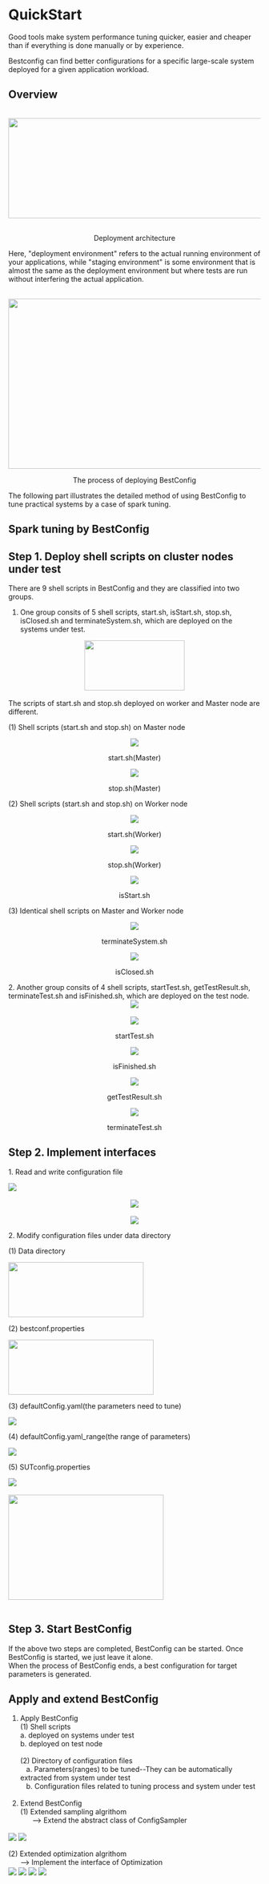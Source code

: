 QuickStart
======================

Good tools make system performance tuning quicker, easier and cheaper than if everything is done manually or by experience.

Bestconfig can find better configurations for a specific large-scale system deployed for a given application workload.

Overview
-----------------------

<div align=center>
    <br />
    <img src="https://github.com/zhuyuqing/bestconf/blob/master/doc/pics/BestConfig.png" width = "600" height = "200" align=center />
    <p align=center>Deployment architecture </p>
</div>

Here, "deployment environment" refers to the actual running environment of your applications, while "staging environment" is some environment that is almost the same as the deployment environment but where tests are run without interfering the actual application.

<div align=center>
    <br />
    <img src="https://github.com/zhuyuqing/bestconf/blob/master/doc/pics/deploy_process1.jpg" width = "600" height = "340" align=center />
</div>
<div>
<p align=center>The process of deploying BestConfig </p>
</div>

The following part illustrates the detailed method of using BestConfig to tune practical systems by a case of spark tuning.

Spark tuning by BestConfig
--------------------------
Step 1. Deploy shell scripts on cluster nodes under test
-------------
There are 9 shell scripts in BestConfig and they are classified into two groups.<br />
1. One group consits of 5 shell scripts, start.sh, isStart.sh, stop.sh, isClosed.sh and terminateSystem.sh, which are deployed on the      systems under test. <br />
  <div align=center>
    <img src="https://github.com/zhuyuqing/bestconf/blob/master/doc/pics/shells-tune.jpg" width = "200" height = "100" align=center />
</div>
<br />
The scripts of start.sh and stop.sh deployed on worker and Master node are different. <br />  
<p>(1) Shell scripts (start.sh and stop.sh) on Master node</p>
<div align=center>
    <img src="https://github.com/zhuyuqing/bestconf/blob/master/doc/pics/start.jpg"  align=center />
</div>
<p align=center>start.sh(Master)</p>
<div align=center>
    <img src="https://github.com/zhuyuqing/bestconf/blob/master/doc/pics/stop.jpg"  align=center />
</div>
<p align=center>stop.sh(Master)</p>
<p>(2) Shell scripts (start.sh and stop.sh) on Worker node</p>
<div align=center>
    <img src="https://github.com/zhuyuqing/bestconf/blob/master/doc/pics/start_worker.jpg" align=center />
</div>
<p align=center>start.sh(Worker)</p>
<div align=center>
    <img src="https://github.com/zhuyuqing/bestconf/blob/master/doc/pics/stop_worker.jpg" align=center />
</div>
<p align=center>stop.sh(Worker)</p>
<div align=center>
    <img src="https://github.com/zhuyuqing/bestconf/blob/master/doc/pics/isStart.jpg" align=center />
</div>
<p align=center>isStart.sh</p>
<p>(3) Identical shell scripts on Master and Worker node</p>
<div align=center>
    <img src="https://github.com/zhuyuqing/bestconf/blob/master/doc/pics/terminateSystem.jpg"  align=center />
</div>
<p align=center>terminateSystem.sh</p>
<div align=center>
    <img src="https://github.com/zhuyuqing/bestconf/blob/master/doc/pics/isClosed.jpg" align=center />
</div>
<p align=center>isClosed.sh</p>
2. Another group consits of 4 shell scripts, startTest.sh, getTestResult.sh, terminateTest.sh and isFinished.sh, which are deployed        on the test node. <br />
   <div align=center>
    <img src="https://github.com/zhuyuqing/bestconf/blob/master/doc/pics/shell-test.jpg"  align=center />
</div>
<br />
<div align=center>
 <img src="https://github.com/zhuyuqing/bestconf/blob/master/doc/pics/startTest.jpg"  align=center />
</div>
<p align=center>startTest.sh</p>
<div align=center>
 <img src="https://github.com/zhuyuqing/bestconf/blob/master/doc/pics/isFinished.jpg"  align=center />
</div>
<p align=center>isFinished.sh</p>
<div align=center>
 <img src="https://github.com/zhuyuqing/bestconf/blob/master/doc/pics/getTestResult.jpg"  align=center />
</div>
<p align=center>getTestResult.sh</p>
<div align=center>
 <img src="https://github.com/zhuyuqing/bestconf/blob/master/doc/pics/terminateTest.jpg"  align=center />
</div>
<p align=center>terminateTest.sh</p>

Step 2. Implement interfaces
------------------------
<p>1. Read and write configuration file</p>
<div>
 <img src="https://github.com/zhuyuqing/bestconf/blob/master/doc/pics/interface3.jpg"  align=center />
</div>
<br />
<div align=center>
 <img src="https://github.com/zhuyuqing/bestconf/blob/master/doc/pics/interface1.jpg"  align=center />
</div>
<br />
<div align=center>
 <img src="https://github.com/zhuyuqing/bestconf/blob/master/doc/pics/interface2.jpg"  align=center />
</div>
<p>2. Modify configuration files under data directory</p>
<p>(1) Data directory</p>
<div>
 <img src="https://github.com/zhuyuqing/bestconf/blob/master/doc/pics/data_catalog.jpg" width = "270" height = "110" align=center />
</div>
<p>(2) bestconf.properties </p>
<div>
 <img src="https://github.com/zhuyuqing/bestconf/blob/master/doc/pics/bestconf_properties.jpg" width = "290" height = "110" align=center />
</div>
<p>(3) defaultConfig.yaml(the parameters need to tune)  </p>
<div>
 <img src="https://github.com/zhuyuqing/bestconf/blob/master/doc/pics/defaultConfig_yaml.jpg"  align=center />
</div>
<p>(4) defaultConfig.yaml_range(the range of parameters) </p>
<div>
 <img src="https://github.com/zhuyuqing/bestconf/blob/master/doc/pics/defaultConfig_yamlrange.jpg"  align=center />
</div>
<p>(5) SUTconfig.properties </p>
<div >
 <img src="https://github.com/zhuyuqing/bestconf/blob/master/doc/pics/SUTconfig_properties.jpg"  align=center />
</div>
<br />
<div>
 <img src="https://github.com/zhuyuqing/bestconf/blob/master/doc/pics/SUTconfig_properties2.jpg" width = "310" height = "210" align=center />
</div>
<br />

Step 3. Start BestConfig
------------------------
If the above two steps are completed, BestConfig can be started. Once BestConfig is started, we just leave it alone.  
When the process of BestConfig ends, a best configuration for target parameters is generated.

Apply and extend BestConfig
---------------------------
1. Apply BestConfig <br />
   (1) Shell scripts <br />
       a. deployed on systems under test <br />
       b. deployed on test node <br />
       <br />
   (2) Directory of configuration files <br />
    a. Parameters(ranges) to be tuned--They can be automatically extracted from system under test <br />
    b. Configuration files related to tuning process and system under test <br />
       <br />
2. Extend BestConfig <br />
   (1) Extended sampling algrithom <br />
       --> Extend the abstract class of ConfigSampler <br />
 <div>
 <img src="https://github.com/zhuyuqing/bestconf/blob/master/doc/pics/ConfigSampler1.jpg"  align=center />
    <img src="https://github.com/zhuyuqing/bestconf/blob/master/doc/pics/ConfigSampler2.jpg"  align=center />
 </div>
    <br />
   (2) Extended optimization algrithom <br />
       --> Implement the interface of Optimization <br />
       <div>
    <img src="https://github.com/zhuyuqing/bestconf/blob/master/doc/pics/Optimization1.jpg"  align=center />
    <img src="https://github.com/zhuyuqing/bestconf/blob/master/doc/pics/Optimization2.jpg"  align=center />
    <img src="https://github.com/zhuyuqing/bestconf/blob/master/doc/pics/Optimization3.jpg"  align=center />
    <img src="https://github.com/zhuyuqing/bestconf/blob/master/doc/pics/Optimization5.jpg"  align=center />
    </div>
